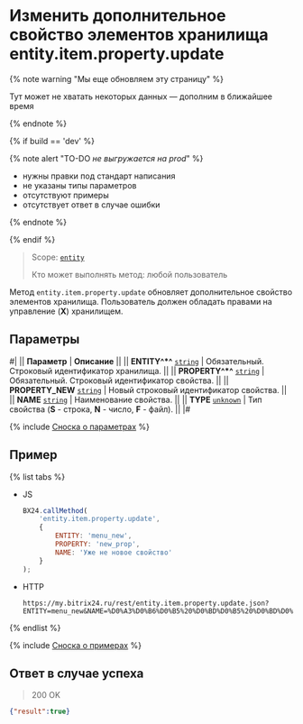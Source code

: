 # Изменить дополнительное свойство элементов хранилища entity.item.property.update

{% note warning "Мы еще обновляем эту страницу" %}

Тут может не хватать некоторых данных — дополним в ближайшее время

{% endnote %}

{% if build == 'dev' %}

{% note alert "TO-DO _не выгружается на prod_" %}

- нужны правки под стандарт написания
- не указаны типы параметров
- отсутствуют примеры
- отсутствует ответ в случае ошибки

{% endnote %}

{% endif %}

> Scope: [`entity`](../../../scopes/permissions.md)
>
> Кто может выполнять метод: любой пользователь

Метод `entity.item.property.update` обновляет дополнительное свойство элементов хранилища. Пользователь должен обладать правами на управление (**Х**) хранилищем.

## Параметры

#|
|| **Параметр** | **Описание** ||
|| **ENTITY^*^**
[`string`](../../../data-types.md) | Обязательный. Строковый идентификатор хранилища. ||
|| **PROPERTY^*^**
[`string`](../../../data-types.md) | Обязательный. Строковый идентификатор свойства. ||
|| **PROPERTY_NEW**
[`string`](../../../data-types.md) | Новый строковый идентификатор свойства. ||
|| **NAME**
[`string`](../../../data-types.md) | Наименование свойства. ||
|| **TYPE**
[`unknown`](../../../data-types.md) | Тип свойства (**S** - строка, **N** - число, **F** - файл). ||
|#

{% include [Сноска о параметрах](../../../../_includes/required.md) %}

## Пример

{% list tabs %}

- JS

    ```js
    BX24.callMethod(
        'entity.item.property.update',
        {
            ENTITY: 'menu_new',
            PROPERTY: 'new_prop',
            NAME: 'Уже не новое свойство'
        }
    );
    ```

- HTTP

    ```http
    https://my.bitrix24.ru/rest/entity.item.property.update.json?ENTITY=menu_new&NAME=%D0%A3%D0%B6%D0%B5%20%D0%BD%D0%B5%20%D0%BD%D0%BE%D0%B2%D0%BE%D0%B5%20%D1%81%D0%B2%D0%BE%D0%B9%D1%81%D1%82%D0%B2%D0%BE&PROPERTY=new_prop&auth=ad5a6f34f14f644136830eb8a936f07f
    ```

{% endlist %}

{% include [Сноска о примерах](../../../../_includes/examples.md) %}

## Ответ в случае успеха

> 200 OK
```json
{"result":true}
```